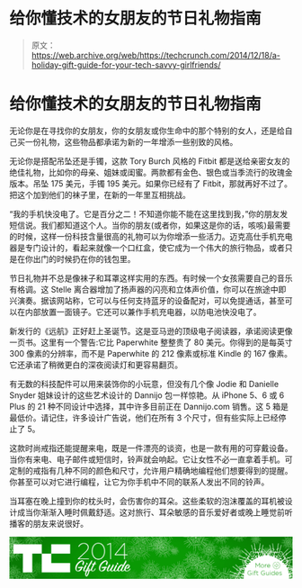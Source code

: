 # 给你懂技术的女朋友的节日礼物指南 

> 原文：<https://web.archive.org/web/https://techcrunch.com/2014/12/18/a-holiday-gift-guide-for-your-tech-savvy-girlfriends/>

# 给你懂技术的女朋友的节日礼物指南

无论你是在寻找你的女朋友，你的女朋友或你生命中的那个特别的女人，还是给自己买一份礼物，这些物品都承诺为新的一年增添一些别致的风格。

无论你是搭配吊坠还是手镯，这款 Tory Burch 风格的 Fitbit 都是送给亲密女友的绝佳礼物，比如你的母亲、姐妹或闺蜜。两款都有金色、银色或当季流行的玫瑰金版本。吊坠 175 美元，手镯 195 美元。如果你已经有了 Fitbit，那就再好不过了。把这个加到他们的袜子里，在新的一年里互相挑战。

“我的手机快没电了。它是百分之二！不知道你能不能在这里找到我，”你的朋友发短信说。我们都知道这个人。当你的朋友(或者你，如果这是你的话，咳咳)最需要的时候，这样一份科技含量很高的礼物可以为你增添一些活力。迈克高仕手机充电器是专门设计的，看起来就像一个口红盒，使它成为一个伟大的旅行物品，或者只是在你出门的时候扔在你的钱包里。

节日礼物并不总是像袜子和耳罩这样实用的东西。有时候一个女孩需要自己的音乐有格调。这 Stelle 离合器增加了扬声器的闪亮和立体声价值，你可以在旅途中即兴演奏。据该网站称，它可以与任何支持蓝牙的设备配对，可以免提通话，甚至可以在内部放置一面镜子。它还可以兼作手机充电器，以防电池快没电了。

新发行的《远航》正好赶上圣诞节。这是亚马逊的顶级电子阅读器，承诺阅读更像一页书。这里有一个警告:它比 Paperwhite 整整贵了 80 美元。你得到的是每英寸 300 像素的分辨率，而不是 Paperwhite 的 212 像素或标准 Kindle 的 167 像素。它还承诺了稍微更白的深夜阅读灯和更容易翻页。

有无数的科技配件可以用来装饰你的小玩意，但没有几个像 Jodie 和 Danielle Snyder 姐妹设计的这些艺术设计的 Dannijo 包一样惊艳。从 iPhone 5、6 或 6 Plus 的 21 种不同设计中选择，其中许多目前正在 Dannijo.com 销售。这 5 箱是最低价。请记住，许多设计广告说，他们在所有 3 个尺寸，但有些实际上已经停止了 5。

这款时尚戒指还能提醒来电，既是一件漂亮的谈资，也是一款有用的可穿戴设备。当你有来电、电子邮件或短信时，铃声就会响起。它让女性不必一直拿着手机。可定制的戒指有几种不同的颜色和尺寸，允许用户精确地编程他们想要得到的提醒。你甚至可以对它进行编程，让它为你手机中不同的联系人发出不同的铃声。

当耳塞在晚上撞到你的枕头时，会伤害你的耳朵。这些柔软的泡沫覆盖的耳机被设计成当你渐渐入睡时佩戴舒适。这对旅行、耳朵敏感的音乐爱好者或晚上睡觉前听播客的朋友来说很好。

[![giftguide2014-banner](img/0d521fa232fb9b8e6f48a9f9a654ddca.png)](https://web.archive.org/web/20221202223415/https://beta.techcrunch.com/tag/holiday-gift-guide/)